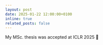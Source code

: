 ```yaml
---
layout: post
date: 2025-01-22 12:00:00+0100
inline: true
related_posts: false
---
```


My MSc. thesis was accepted at ICLR 2025 :page_facing_up: 
